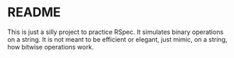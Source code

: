 # README

This is just a silly project to practice RSpec. It simulates binary operations on a string. It is not meant to be efficient or elegant, just mimic, on a string, how bitwise operations work.
